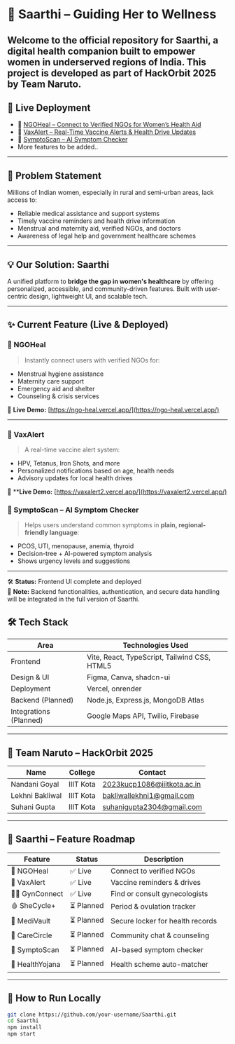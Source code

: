 # 🌿 Saarthi – Guiding Her to Wellness

Welcome to the official repository for **Saarthi**, a digital health companion built to empower women in underserved regions of India. This project is developed as part of **HackOrbit 2025** by **Team Naruto**.
---

## 🚀 Live Deployment

- 🧕 [NGOHeal – Connect to Verified NGOs for Women’s Health Aid](https://ngo-heal.vercel.app/)
- 💉 [VaxAlert – Real-Time Vaccine Alerts & Health Drive Updates](https://vaxalert2.vercel.app/)
- 🧠 [SymptoScan –  AI Symptom Checker](https://symptoscan-2mg1.onrender.com/)
- More features to be added..
  
---

## 🎯 Problem Statement

Millions of Indian women, especially in rural and semi-urban areas, lack access to:

- Reliable medical assistance and support systems
- Timely vaccine reminders and health drive information
- Menstrual and maternity aid, verified NGOs, and doctors
- Awareness of legal help and government healthcare schemes

---

## 💡 Our Solution: **Saarthi**

A unified platform to **bridge the gap in women's healthcare** by offering personalized, accessible, and community-driven features. Built with user-centric design, lightweight UI, and scalable tech.

---

## ✨ Current Feature (Live & Deployed)

### 🧕 NGOHeal

> Instantly connect users with verified NGOs for:
- Menstrual hygiene assistance
- Maternity care support
- Emergency aid and shelter
- Counseling & crisis services

🔗 **Live Demo:** [https://ngo-heal.vercel.app/](https://ngo-heal.vercel.app/)

---

### 💉 VaxAlert

> A real-time vaccine alert system:
- HPV, Tetanus, Iron Shots, and more
- Personalized notifications based on age, health needs
- Advisory updates for local health drives

🔗 ****Live Demo:** [https://vaxalert2.vercel.app/](https://vaxalert2.vercel.app/)

### 🧠 SymptoScan – AI Symptom Checker
> Helps users understand common symptoms in **plain, regional-friendly language**:
- PCOS, UTI, menopause, anemia, thyroid
- Decision-tree + AI-powered symptom analysis
- Shows urgency levels and suggestions

---

🛠️ **Status:** Frontend UI complete and deployed  
🔐 **Note:** Backend functionalities, authentication, and secure data handling will be integrated in the full version of Saarthi.

## 🛠️ Tech Stack

| Area            | Technologies Used                      |
|-----------------|------------------------------------------|
| Frontend        | Vite, React, TypeScript, Tailwind CSS, HTML5|
| Design & UI     | Figma, Canva, shadcn-ui                             |
| Deployment      | Vercel, onrender                                  |
| Backend (Planned) | Node.js, Express.js, MongoDB Atlas     |
| Integrations (Planned) | Google Maps API, Twilio, Firebase |

---

## 👥 Team Naruto – HackOrbit 2025

| Name            |  College       | Contact                         |
|-----------------|---------------|----------------------------------|
| Nandani Goyal   | IIIT Kota     |   2023kucp1086@iiitkota.ac.in    |
| Lekhni Bakliwal | IIIT Kota     | bakliwallekhni1@gmail.com       |
| Suhani Gupta    | IIIT Kota     | suhanigupta2304@gmail.com     |

---

## 📌 Saarthi – Feature Roadmap

| Feature        | Status      | Description |
|----------------|-------------|-------------|
| 🧕 NGOHeal      | ✅ Live      | Connect to verified NGOs |
| 💉 VaxAlert     | ✅ Live  | Vaccine reminders & drives |
| 👩‍⚕️ GynConnect | ✅ Live   | Find or consult gynecologists |
| 🩸 SheCycle+    | ⏳ Planned   | Period & ovulation tracker |
| 🔐 MediVault    | ⏳ Planned   | Secure locker for health records |
| 💬 CareCircle   | ⏳ Planned   | Community chat & counseling |
| 🧠 SymptoScan   | ⏳ Planned   | AI-based symptom checker |
| 🧾 HealthYojana | ⏳ Planned   | Health scheme auto-matcher |

---

## 🏁 How to Run Locally

```bash
git clone https://github.com/your-username/Saarthi.git
cd Saarthi
npm install
npm start
